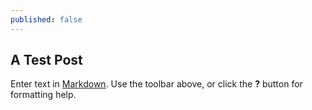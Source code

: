 ```yaml
---
published: false
---
```

## A Test Post

Enter text in [Markdown](http://daringfireball.net/projects/markdown/). Use the toolbar above, or click the **?** button for formatting help.
